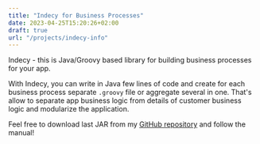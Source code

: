 ```yaml
---
title: "Indecy for Business Processes"
date: 2023-04-25T15:20:26+02:00
draft: true
url: "/projects/indecy-info"
---
```


Indecy - this is Java/Groovy based library for building business processes for your app.

With Indecy, you can write in Java few lines of code and create for each business process separate `.groovy` file or aggregate several in one. That's allow to separate app business logic from details of customer business logic and modularize the application.

Feel free to download last JAR from my [GitHub repository](https://github.com/ansvir/indecy) and follow the manual!
